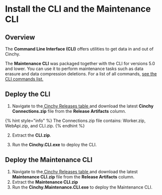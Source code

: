 # Install the CLI and the Maintenance CLI

## Overview

The **Command Line Interface (CLI)** offers utilities to get data in and out of Cinchy.

The **Maintenance CLI** was packaged together with the CLI for versions 5.0 and lower. You can use it to perform maintenance tasks such as data erasure and data compression deletions. For a list of all commands, [see the CLI commands list.](../cli-commands-list.md)

## Deploy the CLI

1. Navigate to the[ Cinchy Releases table ](https://cinchy.net/Tables/1477?rowHeight=Expanded)and download the latest **Cinchy Connections.zip** file from the **Release Artifacts** column.

{% hint style="info" %}
The Connections.zip file contains: Worker.zip, WebApi.zip, and CLI.zip.
{% endhint %}

2. Extract the **CLI.zip**.

3. Run the **Cinchy\.CLI.exe** to deploy the CLI.

## Deploy the Maintenance CLI

1. Navigate to the[ Cinchy Releases table ](https://cinchy.net/Tables/1477?rowHeight=Expanded)and download the latest **Maintenance CLI.zip** file from the **Release Artifacts** column.
2. Extract the **Maintenance CLI.zip**
3. Run the **Cinchy\.Maintenance\.CLI.exe** to deploy the Maintenance CLI.
